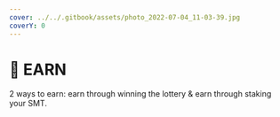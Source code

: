 ```yaml
---
cover: ../../.gitbook/assets/photo_2022-07-04_11-03-39.jpg
coverY: 0
---
```


# 🔵 EARN

2 ways to earn: earn through winning the lottery & earn through staking your SMT.
